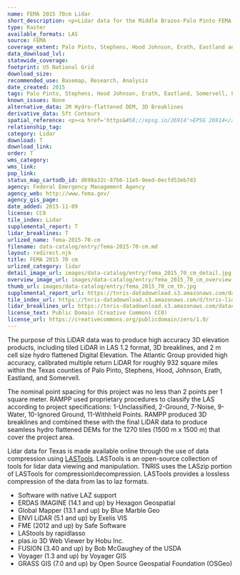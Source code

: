 ```yaml
---
name: FEMA 2015 70cm Lidar
short_description: <p>Lidar data for the Middle Brazos-Palo Pinto FEMA project area</p>
type: Raster
available_formats: LAS
source: FEMA
coverage_extent: Palo Pinto, Stephens, Hood Johnson, Erath, Eastland and Somervell counties
data_download_lvl:
statewide_coverage:
footprint: US National Grid
download_size:
recommended_use: Basemap, Research, Analysis
date_created: 2015
tags: Palo Pinto, Stephens, Hood Johnson, Erath, Eastland, Somervell, Lidar, Point Cloud, LAS, Elevation, County
known_issues: None
alternative_data: 2M Hydro-flattened DEM, 3D Breaklines
derivative_data: 5ft Contours
spatial_reference: <p><a href='https&#58;//epsg.io/26914'>EPSG 26914</a></p>
relationship_tag:
category: Lidar
download: T
download_link:
order: T
wms_category:
wms_link:
pop_link:
status_map_cartodb_id: d698a32c-87b6-11e5-9eed-0ecfd53eb7d3
agency: Federal Emergency Management Agency
agency_web: http://www.fema.gov/
agency_gis_page:
date_added: 2015-11-09
license: CC0
tile_index: Lidar
supplemental_report: T
lidar_breaklines: T
urlized_name: fema-2015-70-cm
filename: data-catalog/entry/fema-2015-70-cm.md
layout: redirect.njk
title: FEMA 2015 70 cm
urlized_category: lidar
detail_image_url: images/data-catalog/entry/fema_2015_70_cm_detail.jpg
overview_image_url: images/data-catalog/entry/fema_2015_70_cm_overview.jpg
thumb_url: images/data-catalog/entry/fema_2015_70_cm_th.jpg
supplemental_report_url: https://tnris-datadownload.s3.amazonaws.com/datacatalog/supplemental_reports/fema_2015_70_cm_supplementalreports.zip
tile_index_url: https://tnris-datadownload.s3.amazonaws.com/d/tnris-lidar/state/tx/tnris-lidar_tx.zip
lidar_breaklines_url: https://tnris-datadownload.s3.amazonaws.com/datacatalog/lidar_breaklines/fema_2015_70_cm_breaklines.zip
license_text: Public Domain (Creative Commons CC0)
license_url: https://creativecommons.org/publicdomain/zero/1.0/
---
```


The purpose of this LiDAR data was to produce high accuracy 3D elevation products, including tiled LiDAR in LAS 1.2 format, 3D breaklines, and 2 m cell size hydro flattened Digital Elevation. The Atlantic Group provided high accuracy, calibrated multiple return LiDAR for roughly 932 square miles within the Texas counties of Palo Pinto, Stephens, Hood, Johnson, Erath, Eastland, and Somervell.

The nominal point spacing for this project was no less than 2 points per 1 square meter. RAMPP used proprietary procedures to classify the LAS according to project specifications: 1-Unclassified, 2-Ground, 7-Noise, 9-Water, 10-Ignored Ground, 11-Withheld Points. RAMPP produced 3D breaklines and combined these with the final LiDAR data to produce seamless hydro flattened DEMs for the 1270 tiles (1500 m x 1500 m) that cover the project area.

Lidar data for Texas is made available online through the use of data compression using [LASTools](https://rapidlasso.com/lastools/). LASTools is an open-source collection of tools for lidar data viewing and manipulation. TNRIS uses the LASzip portion of LASTools for compression\decompression. LASTools provides a lossless compression of the data from las to laz formats.

- Software with native LAZ support
- ERDAS IMAGINE (14.1 and up) by Hexagon Geospatial
- Global Mapper (13.1 and up) by Blue Marble Geo
- ENVI LiDAR (5.1 and up) by Exelis VIS
- FME (2012 and up) by Safe Software
- LAStools by rapidlasso
- plas.io 3D Web Viewer by Hobu Inc.
- FUSION (3.40 and up) by Bob McGaughey of the USDA
- Voyager (1.3 and up) by Voyager GIS
- GRASS GIS (7.0 and up) by Open Source Geospatial Foundation (OSGeo)
